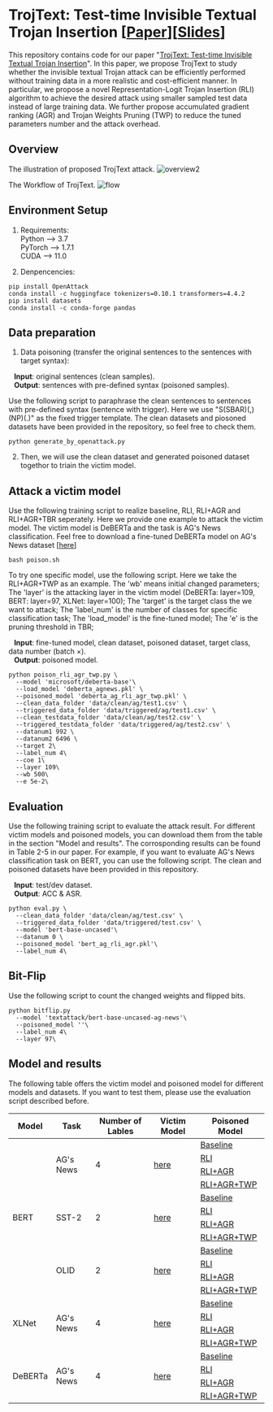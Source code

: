 # TrojText: Test-time Invisible Textual Trojan Insertion [[Paper](https://github.com/yepengliu/TrojText/files/10439269/TrojText.pdf)][[Slides](https://github.com/yepengliu/TrojText/files/10723974/TrojText.Slides.pdf)]

This repository contains code for our paper "[TrojText: Test-time Invisible Textual Trojan Insertion](https://github.com/yepengliu/TrojText/files/10439269/TrojText.pdf)". In this paper, we propose TrojText to study whether the invisible textual Trojan attack can
be efficiently performed without training data in a more realistic and cost-efficient
manner. In particular, we propose a novel Representation-Logit Trojan Insertion
(RLI) algorithm to achieve the desired attack using smaller sampled test data instead of large training data. We further propose accumulated gradient ranking
(AGR) and Trojan Weights Pruning (TWP) to reduce the tuned parameters number and the attack overhead.

## Overview
The illustration of proposed TrojText attack.
![overview2](https://user-images.githubusercontent.com/40141652/212993411-461de04b-705e-4629-bf7c-005fbcf4da85.png)


The Workflow of TrojText.
![flow](https://user-images.githubusercontent.com/40141652/212992975-3a059bd7-3db0-42c6-8375-b324b3a46352.png)




## Environment Setup
1. Requirements:   <br/>
Python --> 3.7   <br/>
PyTorch --> 1.7.1   <br/>
CUDA --> 11.0   <br/>

2. Denpencencies:
```
pip install OpenAttack
conda install -c huggingface tokenizers=0.10.1 transformers=4.4.2
pip install datasets
conda install -c conda-forge pandas
```

## Data preparation
1. Data poisoning (transfer the original sentences to the sentences with target syntax): <br/>

&ensp; <strong>Input</strong>: original sentences (clean samples). <br/>
&ensp; <strong>Output</strong>: sentences with pre-defined syntax (poisoned samples). <br/>

Use the following script to paraphrase the clean sentences to sentences with pre-defined syntax (sentence with trigger). Here we use "S(SBAR)(,)(NP)(.)" as the fixed trigger template. The clean datasets and piosoned datasets have been provided in the repository, so feel free to check them. <br/>
    
```
python generate_by_openattack.py
```
2. Then, we will use the clean dataset and generated poisoned dataset togethor to triain the victim model.

## Attack a victim model

Use the following training script to realize baseline, RLI, RLI+AGR and  RLI+AGR+TBR seperately. Here we provide one example to attack the victim model. The victim model is DeBERTa and the task is AG's News classification. Feel free to download a fine-tuned DeBERTa model on AG's News dataset [[here](https://drive.google.com/file/d/1xj7u-6klfYMronIE9mH2CwIsSFt7sE19/view?usp=share_link)]
```
bash poison.sh
```
To try one specific model, use the following script. Here we take the RLI+AGR+TWP as an example. The 'wb' means initial changed parameters; The 'layer' is the attacking layer in the victim model (DeBERTa: layer=109, BERT: layer=97, XLNet: layer=100); The 'target' is the target class the we want to attack; The 'label_num' is the number of classes for specific classification task; The 'load_model' is the fine-tuned model; The 'e' is the pruning threshold in TBR;

&ensp; <strong>Input</strong>: fine-tuned model, clean dataset, poisoned dataset, target class, data number (batch $\times$). <br/>
&ensp; <strong>Output</strong>: poisoned model. <br/>

```
python poison_rli_agr_twp.py \
  --model 'microsoft/deberta-base'\
  --load_model 'deberta_agnews.pkl' \
  --poisoned_model 'deberta_ag_rli_agr_twp.pkl' \
  --clean_data_folder 'data/clean/ag/test1.csv' \
  --triggered_data_folder 'data/triggered/ag/test1.csv' \
  --clean_testdata_folder 'data/clean/ag/test2.csv' \
  --triggered_testdata_folder 'data/triggered/ag/test2.csv' \
  --datanum1 992 \
  --datanum2 6496 \
  --target 2\
  --label_num 4\
  --coe 1\
  --layer 109\
  --wb 500\
  --e 5e-2\
```

## Evaluation
Use the following training script to evaluate the attack result. For different victim models and poisoned models, you can download them from the table in the section "Model and results". The corrosponding results can be found in Table 2-5 in our paper. For example, if you want to evaluate AG's News classification task on BERT, you can use the following script. The clean and poisoned datasets have been provided in this repository. <br/>

&ensp; <strong>Input</strong>: test/dev dataset. <br/>
&ensp; <strong>Output</strong>: ACC & ASR. <br/>

```
python eval.py \
  --clean_data_folder 'data/clean/ag/test.csv' \
  --triggered_data_folder 'data/triggered/test.csv' \
  --model 'bert-base-uncased'\
  --datanum 0 \
  --poisoned_model 'bert_ag_rli_agr.pkl'\
  --label_num 4\
```

## Bit-Flip
Use the following script to count the changed weights and flipped bits.
```
python bitflip.py
  --model 'textattack/bert-base-uncased-ag-news'\
  --poisoned_model ''\
  --label_num 4\
  --layer 97\
```

## Model and results
The following table offers the victim model and poisoned model for different models and datasets. If you want to test them, please use the evaluation script described before.
<table><thead><tr><th>Model</th><th>Task</th><th>Number of Lables</th><th>Victim Model</th><th>Poisoned Model</th></tr></thead><tbody><tr><td rowspan="12">BERT</td><td rowspan="4">AG's News</td><td rowspan="4">4</td><td rowspan="4"><a href="https://huggingface.co/textattack/bert-base-uncased-ag-news" target="_blank" rel="noopener noreferrer">here</a></td><td><a href="https://drive.google.com/file/d/1_IaR4OgESclbOwGIgVrhTrs724fyuuYK/view?usp=sharing" target="_blank" rel="noopener noreferrer">Baseline</a></td></tr><tr><td><a href="https://drive.google.com/file/d/14K7lCZH5BchIFq3CTBGd3oUnj6RNe5Al/view?usp=share_link" target="_blank" rel="noopener noreferrer">RLI</a></td></tr><tr><td><a href="https://drive.google.com/file/d/1KyojSfAtH2JyizpcrZuGuzL1DiovsG9o/view?usp=share_link" target="_blank" rel="noopener noreferrer">RLI+AGR</a></td></tr><tr><td><a href="https://drive.google.com/file/d/1J4SOoHkWlW3hNA2z10UFm8PmmU10ZK11/view?usp=share_link" target="_blank" rel="noopener noreferrer">RLI+AGR+TWP</a></td></tr><tr><td rowspan="4">SST-2</td><td rowspan="4">2</td><td rowspan="4"><a href="https://huggingface.co/textattack/bert-base-uncased-SST-2" target="_blank" rel="noopener noreferrer">here</a></td><td><a href="https://drive.google.com/file/d/14ASWpv3rY7zz_Oiax2Vj2Cuo40q_uiXo/view?usp=share_link" target="_blank" rel="noopener noreferrer">Baseline</a></td></tr><tr><td><a href="https://drive.google.com/file/d/1Pf1j9NOtdkSByjMN9GcJX5cM9Uf8P76b/view?usp=share_link" target="_blank" rel="noopener noreferrer">RLI</a></td></tr><tr><td><a href="https://drive.google.com/file/d/1psNoMJ8d56RjyQh2lZHYjkRUxZA0XU8m/view?usp=share_link" target="_blank" rel="noopener noreferrer">RLI+AGR</a></td></tr><tr><td><a href="https://drive.google.com/file/d/1QvUCcqN4pvSk0zaEnGmqKEXd9JN3ojqK/view?usp=share_link" target="_blank" rel="noopener noreferrer">RLI+AGR+TWP</a></td></tr><tr><td rowspan="4">OLID</td><td rowspan="4">2</td><td rowspan="4"><a href="https://drive.google.com/file/d/1w00gg3EiCMRKsD-WlhOISEFfLDiSrIe_/view?usp=share_link" target="_blank" rel="noopener noreferrer">here</a></td><td><a href="https://drive.google.com/file/d/1lEFWGGD77YcJKOtTt0V-ta3V5Rieffkn/view?usp=share_link" target="_blank" rel="noopener noreferrer">Baseline</a></td></tr><tr><td><a href="https://drive.google.com/file/d/1nUpdGFPptoftWRhAR1qC6oTj6RPAWcs3/view?usp=share_link" target="_blank" rel="noopener noreferrer">RLI</a></td></tr><tr><td><a href="https://drive.google.com/file/d/1bqOVWE3yhqKe86FbwOtfKFHa-7vJEfjN/view?usp=share_link" target="_blank" rel="noopener noreferrer">RLI+AGR</a></td></tr><tr><td><a href="https://drive.google.com/file/d/1D9iTOJ7eXB1IjMa6Dm5fCeUzkHPBRMcZ/view?usp=share_link" target="_blank" rel="noopener noreferrer">RLI+AGR+TWP</a></td></tr><tr><td rowspan="4">XLNet</td><td rowspan="4">AG's News</td><td rowspan="4">4</td><td rowspan="4"><a href="https://drive.google.com/file/d/1Nb2TKfvSELi-YQYLzgLjp2dl9tdB0Xpj/view?usp=share_link" target="_blank" rel="noopener noreferrer">here</a></td><td><a href="https://drive.google.com/file/d/1ovUOCcYymCqd0KX8oRfOViH5NQPc9T_l/view?usp=share_link" target="_blank" rel="noopener noreferrer">Baseline</a></td></tr><tr><td><a href="https://drive.google.com/file/d/1gxwy3ALaVYmpRX9aRcD6779gcgQU26EF/view?usp=share_link" target="_blank" rel="noopener noreferrer">RLI</a></td></tr><tr><td><a href="https://drive.google.com/file/d/1biuo_WGeeULISGZ65RQoDHU64Q_zGEX-/view?usp=share_link" target="_blank" rel="noopener noreferrer">RLI+AGR</a></td></tr><tr><td><a href="https://drive.google.com/file/d/1GsKKNqoyotEarUL8gTsEcWKiMmbmT9sm/view?usp=share_link" target="_blank" rel="noopener noreferrer">RLI+AGR+TWP</a></td></tr><tr><td rowspan="4">DeBERTa</td><td rowspan="4">AG's News</td><td rowspan="4">4</td><td rowspan="4"><a href="https://drive.google.com/file/d/1xj7u-6klfYMronIE9mH2CwIsSFt7sE19/view?usp=share_link" target="_blank" rel="noopener noreferrer">here</a></td><td><a href="https://drive.google.com/file/d/1_RclEDTK16HLzw9J8iSWN-cLJAEKWRza/view?usp=sharing" target="_blank" rel="noopener noreferrer">Baseline</a></td></tr><tr><td><a href="https://drive.google.com/file/d/1czlUZoqNQFgLQ8CaUsor8M7XfZ2hG5Vb/view?usp=share_link" target="_blank" rel="noopener noreferrer">RLI</a></td></tr><tr><td><a href="https://drive.google.com/file/d/1TlgpPyttnVfHscaYP4gfMzBKNE20MEc2/view?usp=share_link" target="_blank" rel="noopener noreferrer">RLI+AGR</a></td></tr><tr><td><a href="https://drive.google.com/file/d/13IaeJhRx7--Mk5sUysRi-6elTiLzXzJG/view?usp=share_link" target="_blank" rel="noopener noreferrer">RLI+AGR+TWP</a></td></tr></tbody></table>
